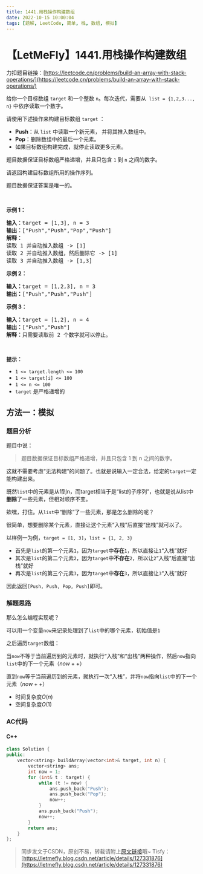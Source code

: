 ```yaml
---
title: 1441.用栈操作构建数组
date: 2022-10-15 10:00:04
tags: [题解, LeetCode, 简单, 栈, 数组, 模拟]
---
```


# 【LetMeFly】1441.用栈操作构建数组

力扣题目链接：[https://leetcode.cn/problems/build-an-array-with-stack-operations/](https://leetcode.cn/problems/build-an-array-with-stack-operations/)

<p>给你一个目标数组 <code>target</code> 和一个整数 <code>n</code>。每次迭代，需要从&nbsp; <code>list = {1,2,3..., n}</code> 中依序读取一个数字。</p>

<p>请使用下述操作来构建目标数组 <code>target</code> ：</p>

<ul>
	<li><strong>Push</strong>：从 <code>list</code> 中读取一个新元素， 并将其推入数组中。</li>
	<li><strong>Pop</strong>：删除数组中的最后一个元素。</li>
	<li>如果目标数组构建完成，就停止读取更多元素。</li>
</ul>

<p>题目数据保证目标数组严格递增，并且只包含 <code>1</code> 到 <code>n</code> 之间的数字。</p>

<p>请返回构建目标数组所用的操作序列。</p>

<p>题目数据保证答案是唯一的。</p>

<p>&nbsp;</p>

<p><strong>示例 1：</strong></p>

<pre>
<strong>输入：</strong>target = [1,3], n = 3
<strong>输出：</strong>["Push","Push","Pop","Push"]
<strong>解释： 
</strong>读取 1 并自动推入数组 -&gt; [1]
读取 2 并自动推入数组，然后删除它 -&gt; [1]
读取 3 并自动推入数组 -&gt; [1,3]
</pre>

<p><strong>示例 2：</strong></p>

<pre>
<strong>输入：</strong>target = [1,2,3], n = 3
<strong>输出：</strong>["Push","Push","Push"]
</pre>

<p><strong>示例 3：</strong></p>

<pre>
<strong>输入：</strong>target = [1,2], n = 4
<strong>输出：</strong>["Push","Push"]
<strong>解释：</strong>只需要读取前 2 个数字就可以停止。
</pre>

<p>&nbsp;</p>

<p><strong>提示：</strong></p>

<ul>
	<li><code>1 &lt;= target.length &lt;= 100</code></li>
	<li><code>1 &lt;= target[i]&nbsp;&lt;= 100</code></li>
	<li><code>1 &lt;= n &lt;= 100</code></li>
	<li><code>target</code> 是严格递增的</li>
</ul>


    
## 方法一：模拟

### 题目分析

题目中说：

> 题目数据保证目标数组严格递增，并且只包含 1 到 n 之间的数字。

这就不需要考虑“无法构建”的问题了。也就是说输入一定合法，给定的```target```一定能构建出来。

既然```list```中的元素是从1到n，而target相当于是“list的子序列”，也就是说从list中**删除**了一些元素，但相对顺序不变。

欸嘿，打住。从```list```中“删除”了一些元素，那是怎么删除的呢？

很简单，想要删除某个元素，直接让这个元素“入栈”后直接“出栈”就可以了。

以样例一为例，```target = [1, 3]```，```list = {1, 2, 3}```

+ 首先是```list```的第一个元素```1```，因为```target```中**存在**```1```，所以直接让```1```“入栈”就好
+ 其次是```list```的第二个元素```2```，因为```target```中**不存在**```2```，所以让```2```“入栈”后直接“出栈”就好
+ 再次是```list```的第三个元素```3```，因为```target```中**存在**```3```，所以直接让```3```“入栈”就好

因此返回```[Push, Push, Pop, Push]```即可。

### 解题思路

那么怎么编程实现呢？

可以用一个变量```now```来记录处理到了```list```中的哪个元素，初始值是```1```

之后遍历```target```数组：

当```now```不等于当前遍历到的元素时，就执行“入栈”和“出栈”两种操作，然后```now```指向```list```中的下一个元素（$now++$）

直到```now```等于当前遍历到的元素，就执行一次“入栈”，并将```now```指向```list```中的下一个元素（$now++$）

+ 时间复杂度$O(n)$
+ 空间复杂度$O(1)$

### AC代码

#### C++

```cpp
class Solution {
public:
    vector<string> buildArray(vector<int>& target, int n) {
        vector<string> ans;
        int now = 1;
        for (int& t : target) {
            while (t != now) {
                ans.push_back("Push");
                ans.push_back("Pop");
                now++;
            }
            ans.push_back("Push");
            now++;
        }
        return ans;
    }
};
```

> 同步发文于CSDN，原创不易，转载请附上[原文链接](https://blog.letmefly.xyz/2022/10/15/LeetCode%201441.%E7%94%A8%E6%A0%88%E6%93%8D%E4%BD%9C%E6%9E%84%E5%BB%BA%E6%95%B0%E7%BB%84/)哦~
> Tisfy：[https://letmefly.blog.csdn.net/article/details/127331876](https://letmefly.blog.csdn.net/article/details/127331876)
